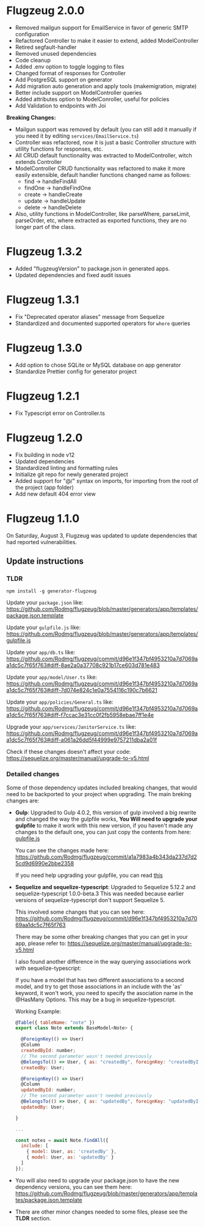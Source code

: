 # Flugzeug 2.0.0

- Removed mailgun support for EmailService in favor of generic SMTP configuration
- Refactored Controller to make it easier to extend, added ModelController
- Retired segfault-handler
- Removed unused dependencies
- Code cleanup
- Added .env option to toggle logging to files
- Changed format of responses for Controller
- Add PostgreSQL support on generator
- Add migration auto generation and apply tools (makemigration, migrate)
- Better include support on ModelController queries
- Added attributes option to ModelConroller, useful for policies
- Add Validation to endpoints with Joi

**Breaking Changes:**

- Mailgun support was removed by default (you can still add it manually if you need it by editing `services/EmailService.ts`)
- Controller was refactored, now it is just a basic Controller structure with utility functions for responses, etc.
- All CRUD default functionality was extracted to ModelController, witch extends Controller
- ModelController CRUD functionality was refactored to make it more easily extensible, default handler functions changed name as follows:
  - find -> handleFindAll
  - findOne -> handleFindOne
  - create -> handleCreate
  - update -> handleUpdate
  - delete -> handleDelete
- Also, utility functions in ModelController, like parseWhere, parseLimit, parseOrder, etc, where extracted as exported functions, they are no longer part of the class.

# Flugzeug 1.3.2

- Added "flugzeugVersion" to package.json in generated apps.
- Updated dependencies and fixed audit issues

# Flugzeug 1.3.1

- Fix "Deprecated operator aliases" message from Sequelize
- Standardized and documented supported operators for `where` queries

# Flugzeug 1.3.0

- Add option to chose SQLite or MySQL database on app generator
- Standardize Prettier config for generator project

# Flugzeug 1.2.1

- Fix Typescript error on Controller.ts

# Flugzeug 1.2.0

- Fix building in node v12
- Updated dependencies
- Standardized linting and formatting rules
- Initialize git repo for newly generated project
- Added support for "@/" syntax on imports, for importing from the root of the project (app folder)
- Add new default 404 error view

# Flugzeug 1.1.0

On Saturday, August 3, Flugzeug was updated to update dependencies that had reported vulnerabilities.

## Update instructions

### TLDR

```
npm install -g generator-flugzeug
```

Update your `package.json` like: https://github.com/Rodmg/flugzeug/blob/master/generators/app/templates/package.json.template

Update your `gulpfile.js` like: https://github.com/Rodmg/flugzeug/blob/master/generators/app/templates/gulpfile.js

Update your `app/db.ts` like: https://github.com/Rodmg/flugzeug/commit/d96e1f347bf4953210a7d7069aa1dc5c7f65f763#diff-8ae2a0a37708c921b17ce603d781e483

Update your `app/model/User.ts` like: https://github.com/Rodmg/flugzeug/commit/d96e1f347bf4953210a7d7069aa1dc5c7f65f763#diff-7d074e824c1e0a7554116c190c7b6621

Update your `app/policies/General.ts` like: https://github.com/Rodmg/flugzeug/commit/d96e1f347bf4953210a7d7069aa1dc5c7f65f763#diff-f7ccac3e31cc0f2fb5958ebae7ff1e4e

Upgrade your `app/services/JanitorService.ts` like: https://github.com/Rodmg/flugzeug/commit/d96e1f347bf4953210a7d7069aa1dc5c7f65f763#diff-a061a26dd5f44999e9757211dba2a01f

Check if these changes doesn't affect your code: https://sequelize.org/master/manual/upgrade-to-v5.html

### Detailed changes

Some of those dependency updates included breaking changes, that would need to be backported to your project when upgrading. The main breking changes are:

- **Gulp**: Upgraded to Gulp 4.0.2, this version of gulp involved a big rewrite and changed the way the gulpfile works, **You Will need to upgrade your gulpfile** to make it work with this new version, if you haven't made any changes to the default one, you can just copy the contents from here: [gulpfile.js](https://github.com/Rodmg/flugzeug/blob/master/generators/app/templates/gulpfile.js)

  You can see the changes made here: https://github.com/Rodmg/flugzeug/commit/a1a7983a4b343da237d7d25cd9d6990e2bbe2358

  If you need help upgrading your gulpfile, you can read [this](https://codeburst.io/switching-to-gulp-4-0-271ae63530c0)

- **Sequelize and sequelize-typescript**: Upgraded to Sequelize 5.12.2 and sequelize-typescript 1.0.0-beta.3 This was needed because earlier versions of sequelize-typescript don't support Sequelize 5.

  This involved some changes that you can see here: https://github.com/Rodmg/flugzeug/commit/d96e1f347bf4953210a7d7069aa1dc5c7f65f763

  There may be some other breaking changes that you can get in your app, please refer to: https://sequelize.org/master/manual/upgrade-to-v5.html

  I also found another difference in the way querying associations work with sequelize-typescript:

  If you have a model that has two different associations to a second model, and try to get those associations in an include with the 'as' keyword, it won't work, you need to specify the asociation name in the @HasMany Options. This may be a bug in sequelize-typescript.

  Working Example:

  ```js
  @Table({ tableName: "note" })
  export class Note extends BaseModel<Note> {

    @ForeignKey(() => User)
    @Column
    createdById: number;
    // The second parameter wasn't needed previously
    @BelongsTo(() => User, { as: "createdBy", foreignKey: "createdById" })
    createdBy: User;

    @ForeignKey(() => User)
    @Column
    updatedById: number;
    // The second parameter wasn't needed previously
    @BelongsTo(() => User, { as: "updatedBy", foreignKey: "updatedById" })
    updatedBy: User;

  }

  ...

  const notes = await Note.findAll({
    include: [
      { model: User, as: 'createdBy' },
      { model: User, as: 'updatedBy' }
    ]
  });
  ```

- You will also need to upgrade your package.json to have the new dependency versions, you can see them here: https://github.com/Rodmg/flugzeug/blob/master/generators/app/templates/package.json.template

- There are other minor changes needed to some files, please see the **TLDR** section.
